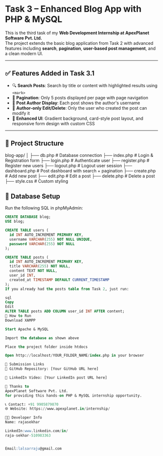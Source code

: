# Task 3 – Enhanced Blog App with PHP & MySQL

This is the third task of my **Web Development Internship at ApexPlanet Software Pvt. Ltd.**  
The project extends the basic blog application from Task 2 with advanced features including **search**, **pagination**, **user-based post management**, and a clean modern UI.

---

## ✅ Features Added in Task 3.1

- 🔍 **Search Posts**: Search by title or content with highlighted results using `<mark>`
- 📄 **Pagination**: Only 5 posts displayed per page with page navigation
- 👤 **Post Author Display**: Each post shows the author's username
- 🔐 **Author-only Edit/Delete**: Only the user who created the post can modify it
- 🎨 **Enhanced UI**: Gradient background, card-style post layout, and responsive form design with custom CSS

---

## 📁 Project Structure

blog-app/
│
├── db.php # Database connection
├── index.php # Login & Registration form
├── login.php # Authenticate user
├── register.php # Register new users
├── logout.php # Logout user session
├── dashboard.php # Post dashboard with search + pagination
├── create.php # Add new post
├── edit.php # Edit a post
├── delete.php # Delete a post
├── style.css # Custom styling



## 💽 Database Setup

Run the following SQL in phpMyAdmin:

```sql
CREATE DATABASE blog;
USE blog;

CREATE TABLE users (
  id INT AUTO_INCREMENT PRIMARY KEY,
  username VARCHAR(255) NOT NULL UNIQUE,
  password VARCHAR(255) NOT NULL
);

CREATE TABLE posts (
  id INT AUTO_INCREMENT PRIMARY KEY,
  title VARCHAR(255) NOT NULL,
  content TEXT NOT NULL,
  user_id INT,
  created_at TIMESTAMP DEFAULT CURRENT_TIMESTAMP
);
If you already had the posts table from Task 2, just run:

sql
Copy
Edit
ALTER TABLE posts ADD COLUMN user_id INT AFTER content;
🚀 How to Run
Download XAMPP

Start Apache & MySQL

Import the database as shown above

Place the project folder inside htdocs

Open http://localhost/YOUR_FOLDER_NAME/index.php in your browser

🔗 Submission Links
📂 GitHub Repository: [Your GitHub URL here]

🎥 LinkedIn Video: [Your LinkedIn post URL here]

🙏 Thanks to
ApexPlanet Software Pvt. Ltd.
for providing this hands-on PHP & MySQL internship opportunity.

📞 Contact: +91 9905879870
🌐 Website: https://www.apexplanet.in/internship/

👨‍💻 Developer Info
Name: rajasekhar

LinkedIn:www.linkedin.com/in/
raja-sekhar-510983363


Email:lalsarraju@gmail.com 
